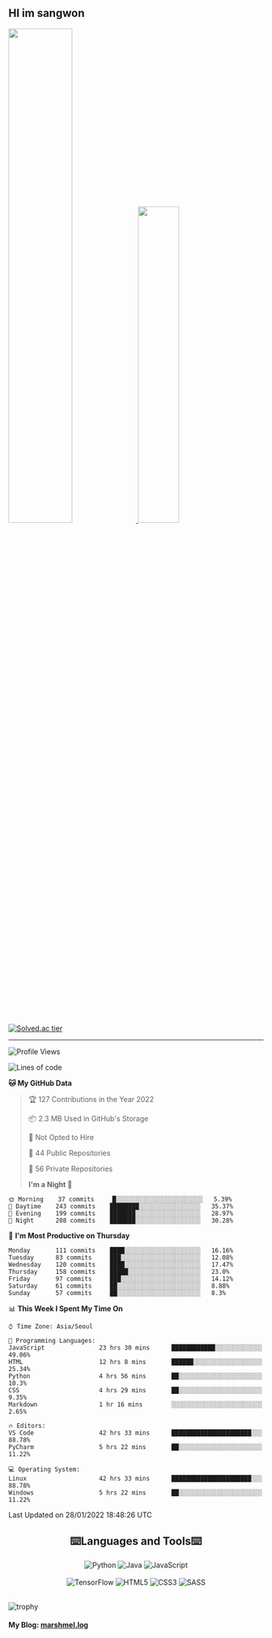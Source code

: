 ## HI im sangwon

<a href="#"> 
  <img src="https://github-readme-stats.vercel.app/api?username=s-wlii&theme=react&show_icons=true" width="50%">
</a>
<a href="#">
  <img src="https://github-readme-stats.vercel.app/api/top-langs/?username=s-wlii&theme=react&exclude_repo=Jagi,assignment&layout=compact" width="40%">
</a>

[![Solved.ac tier](http://mazassumnida.wtf/api/v2/generate_badge?boj=leo503801)](https://solved.ac/leo503801)

<hr>

<!--START_SECTION:waka-->

![Profile Views](http://img.shields.io/badge/Profile%20Views-30-blue)

![Lines of code](https://img.shields.io/badge/From%20Hello%20World%20I%27ve%20Written-341%20Thousand%20lines%20of%20code-blue)

**🐱 My GitHub Data**

> 🏆 127 Contributions in the Year 2022
>
> 📦 2.3 MB Used in GitHub's Storage
>
> 🚫 Not Opted to Hire
>
> 📜 44 Public Repositories
>
> 🔑 56 Private Repositories
>
> **I'm a Night 🦉**

```text
🌞 Morning    37 commits     █░░░░░░░░░░░░░░░░░░░░░░░░   5.39%
🌆 Daytime    243 commits    ████████░░░░░░░░░░░░░░░░░   35.37%
🌃 Evening    199 commits    ███████░░░░░░░░░░░░░░░░░░   28.97%
🌙 Night      208 commits    ███████░░░░░░░░░░░░░░░░░░   30.28%

```

📅 **I'm Most Productive on Thursday**

```text
Monday       111 commits    ████░░░░░░░░░░░░░░░░░░░░░   16.16%
Tuesday      83 commits     ███░░░░░░░░░░░░░░░░░░░░░░   12.08%
Wednesday    120 commits    ████░░░░░░░░░░░░░░░░░░░░░   17.47%
Thursday     158 commits    █████░░░░░░░░░░░░░░░░░░░░   23.0%
Friday       97 commits     ███░░░░░░░░░░░░░░░░░░░░░░   14.12%
Saturday     61 commits     ██░░░░░░░░░░░░░░░░░░░░░░░   8.88%
Sunday       57 commits     ██░░░░░░░░░░░░░░░░░░░░░░░   8.3%

```

📊 **This Week I Spent My Time On**

```text
⌚︎ Time Zone: Asia/Seoul

💬 Programming Languages:
JavaScript               23 hrs 30 mins      ████████████░░░░░░░░░░░░░   49.06%
HTML                     12 hrs 8 mins       ██████░░░░░░░░░░░░░░░░░░░   25.34%
Python                   4 hrs 56 mins       ██░░░░░░░░░░░░░░░░░░░░░░░   10.3%
CSS                      4 hrs 29 mins       ██░░░░░░░░░░░░░░░░░░░░░░░   9.35%
Markdown                 1 hr 16 mins        ░░░░░░░░░░░░░░░░░░░░░░░░░   2.65%

🔥 Editors:
VS Code                  42 hrs 33 mins      ██████████████████████░░░   88.78%
PyCharm                  5 hrs 22 mins       ██░░░░░░░░░░░░░░░░░░░░░░░   11.22%

💻 Operating System:
Linux                    42 hrs 33 mins      ██████████████████████░░░   88.78%
Windows                  5 hrs 22 mins       ██░░░░░░░░░░░░░░░░░░░░░░░   11.22%

```

Last Updated on 28/01/2022 18:48:26 UTC

<!--END_SECTION:waka-->

<div align="center">
  <h2>⌨️Languages and Tools⌨️</h2>
  <div align=flex>
    <img alt="Python" src="https://img.shields.io/badge/python-%2314354C.svg?style=for-the-badge&logo=python&logoColor=white"/>
    <img alt="Java" src="https://img.shields.io/badge/java-%23ED8B00.svg?style=for-the-badge&logo=java&logoColor=white"/>
    <img alt="JavaScript" src="https://img.shields.io/badge/javascript-%23FFFF00.svg?style=for-the-badge&logo=javascript&logoColor=darkblue"/>
  </div>
  <br>
  <div>
    <img alt="TensorFlow" src="https://img.shields.io/badge/TensorFlow-%23FF6F00.svg?style=for-the-badge&logo=TensorFlow&logoColor=white" />
    <img alt="HTML5" src="https://img.shields.io/badge/html5-%23E34F26.svg?style=for-the-badge&logo=html5&logoColor=white"/>
    <img alt="CSS3" src="https://img.shields.io/badge/css3-%231572B6.svg?style=for-the-badge&logo=css3&logoColor=white"/>
    <img alt="SASS" src="https://img.shields.io/badge/SASS-hotpink.svg?style=for-the-badge&logo=SASS&logoColor=white"/>
  </div>
</div>
<br>

![trophy](https://github-profile-trophy.vercel.app/?username=s-wlii&column=7&margin-w=15&margin-h=15)

#### My Blog: [marshmel.log](https://s-wlii.github.io/)

<!--
**Marshmellowon/Marshmellowon** is a ✨ _special_ ✨ repository because its `README.md` (this file) appears on your GitHub profile.

Here are some ideas to get you started:

- 🔭 I’m currently working on ...
- 🌱 I’m currently learning ...
- 👯 I’m looking to collaborate on ...
- 🤔 I’m looking for help with ...
- 💬 Ask me about ...
- 📫 How to reach me: ...
- 😄 Pronouns: ...
- ⚡ Fun fact: ...
-->
